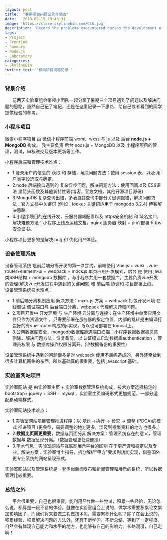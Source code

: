 ```yaml
---
layout: post
title:  "暑期项目问题记录与总结"
date:   2018-09-15 19:40:31
image: 'https://store.skylinebin.com/CSS.jpg'
description: 'Record the problems encountered during the development of this summer project'
tags:
- Project
- FrontEnd
- Summary
- Node.js
- Laboratory
categories:
- SkylineBin
twitter_text: '横向项目问题记录 '
---  
```


### 背景介绍  

&nbsp;&nbsp;&nbsp;&nbsp;&nbsp;&nbsp;前两天实验室组会带领小团队一起分享了暑期三个项目遇到了问题以及解决问题的思路，虽然自己记了笔记，还是在这里记录一下思路，给自己或者看到的同学提供经验的参考。  


### 小程序项目  
微信小程序项目 由 微信小程序前端 wxml、wxss 与 js 以及 后台 **node.js + MongoDB** 构成。  我主要负责 后台 node.js + MongoDB 以及 小程序项目的管理，测试，审核递交及版本更新等工作。  

小程序后端和管理技术难点：  
- 1.登录用户的信息的 获取 和 存储，解决问题方法：使用 session 表，以及 用户表字段选取与确定。  
- 2.node 后端接口遇到的 复杂异步问题，解决问题方法：使用回调以及 ES6语法 里箭头函数及其他新特性等(博客，官方文档，其他开源项目源码)  
- 3.MongoDB 复杂查询出错，多表连接查询中部分关键词报错，解决问题方法：官方文档中关键词 (例如：lookup 关键词适用于 mongodb 3.2.4) 博客解决思路。  
- 4.小程序项目的在线开发，云服务器端配置以及 https安全机制 和 域名接口，解决难题方法：小程序上线及运维文档，nginx 服务器 映射 + pm2部署 https安全证书。  

小程序项目更多的是解决 bug 和 优化用户体验。  



### 设备管理系统  
设备管理系统 是前后端分离开发的第一次尝试，前端使用 Vue.js + vuex +vue-router+element-ui + webpack + mock.js 单页应用开发模式，后台 是 使用 java 类SSH结构 + mongodb 数据库 ，与小程序共用一套数据库。主要负责vue开发的管理(解决vue开发过程中遇到的关键问题) 和 前后端 协调和 项目部署上线。  
设备管理系统技术难点：  
- 1.前后端分离机制应用  解决方法：mock.js 方案 + webpack 打包开发环境 在线调试 调试端口与 后台端口分离，webpack 代理解决跨域问题。  
- 2.项目开发中 开发环境 与 生产环境 的分离与连接：在生产环境中单页应用文件只作为资源文件 ，只需要部署在服务器的指定位置，内部的跳转是由编译打包好的有vue-router构成的js实现，所以也可部署在 tomcat上。  
- 3.公网数据库安全，mongodb数据库遭遇端口扫描：小程序数据数据被恶意删除。解决问题方法：恢复备份，以 认证模式启动数据库authentication ，管理员权限 与 数据库操作权限分离开。(论数据备份的重要性)  

设备管理系统中遇到的问题很多是对 webpack 使用不熟练造成的，另外还牵扯到很多计算机网络的东西，所以基础真的很重要，包括 javascript 基础。  


### 实验室网站项目  
实验室网站 是 由实验室主页 + 实验室数据管理系统构成，技术方案选择稳定的 bootstrap+ jquery + SSH + mysql ，实验室主页编码形式更加规范，一部分适配移动端样式。  

实验室网站技术难点：  
- 1.实验室网站项目管理推进程序：以 规划 ->执行 -> 检查 -> 调整 (PDCA)的模式 推进项目 (更典型，需要调整的地方更多，涉及到搜集资料的地方也很多。)  
- 2.**数据比页面更重要**，数据与页面分离 解决方案：管理系统存在的意义，管理数据与 数据呈现分离。（数据管理更快速便捷）  
- 3.学术气息：实验室网站与互联网展示平台的区别 在于更严谨和稳定以及专业。解决方案：实验室博士指导，拆分解析“甲方”要求到功能实现，借鉴国外更专业系统的网站呈现形式。  

实验室网站以及管理系统是一套类似新闻发布和新闻管理和展示的系统，所以数据管理比较重要。  


### 总结之外

&nbsp;&nbsp;&nbsp;&nbsp;&nbsp;&nbsp;平台很重要，自己也很重要。能利用平台做一些尝试，积累一些经验，无论怎么说，都算是一段不错的体验。就像在实验室组会上说的，做学术需要积累论文累加影响因子，而我们将来要做工程做技术呢，需要累积什么呢？除了在会上说的，积累经验，积累解决问题的方法外，还有不断学习，不断总结，等到了一定程度，自然会有体现自己能力和水平的地方，也能够有自己的影响力。长路漫漫，自己走啊！  
